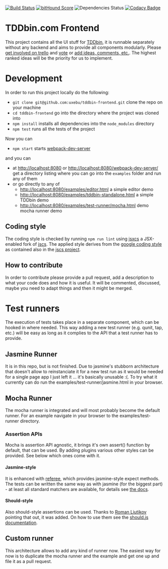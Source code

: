 [![Build Status](https://travis-ci.org/tddbin/tddbin-frontend.svg)](https://travis-ci.org/tddbin/tddbin-frontend)
[![bitHound Score](https://www.bithound.io/tddbin/tddbin-frontend/badges/score.svg)](https://www.bithound.io/tddbin/tddbin-frontend)
![Dependencies Status](https://david-dm.org/tddbin/tddbin-frontend.png)
[![Codacy Badge](https://www.codacy.com/project/badge/857e4f48b2704d3bb3742bc5d78f8c40)](https://www.codacy.com/public/uxebu/tddbin-frontend.git)

# TDDbin.com Frontend

This project contains all the UI stuff for [TDDbin](http://tddbin.com), it is runnable separately
without any backend and aims to provide all components modularly.
Please [get involved on trello][trello] and [vote][trello] or [add ideas, comments, etc.][trello].
The highest ranked ideas will be the priority for us to implement.

[trello]: https://trello.com/b/FW1gUVxe/tddbin-com

# Development

In order to run this project locally do the following:
- `git clone git@github.com:uxebu/tddbin-frontend.git` clone the repo on your machine
- `cd tddbin-frontend` go into the directory where the project was cloned into
- `npm install` installs all dependencies into the `node_modules` directory
- `npm test` runs all the tests of the project

Now you can 
- `npm start` starts [webpack-dev-server](https://github.com/webpack/webpack-dev-server)

and you can 
- at [http://localhost:8080](http://localhost:8080)
  or [http://localhost:8080/webpack-dev-server/](http://localhost:8080/webpack-dev-server/)
  get a directory listing where you can go into the `examples` folder and run any of them
- or go directly to any of
  - [http://localhost:8080/examples/editor.html](http://localhost:8080/examples/editor.html) a simple editor demo
  - [http://localhost:8080/examples/tddbin-standalone.html](http://localhost:8080/examples/tddbin-standalone.html) a simple TDDbin demo
  - [http://localhost:8080/examples/test-runner/mocha.html](http://localhost:8080/examples/test-runner/mocha.html) demo mocha runner demo

## Coding style

The coding style is checked by running `npm run lint` using [jsxcs](https://github.com/orktes/node-jsxcs) a JSX-enabled fork of 
[jscs](https://github.com/jscs-dev/node-jscs).
The applied style derives from the [google coding style](https://github.com/jscs-dev/node-jscs/blob/master/presets/google.json)
as contained also in the [jscs project](https://github.com/jscs-dev/node-jscs).

## How to contribute

In order to contribute please provide a pull request, add a description to what your code does and how it is useful.
It will be commented, discussed, maybe you need to adapt things and then it might be merged.

# Test runners

The execution of tests takes place in a separate component, which can be hooked in
where needed.
This way adding a new test runner (e.g. qunit, tap, etc.) will be easy as long as it
complies to the API that a test runner has to provide.

## Jasmine Runner
It is in this repo, but is not finished.
Due to jasmine's stubborn architecture that doesn't allow to reinstanciate it for a new test run
as it would be needed for a single page app I just left it ... it's basically unusable :(.
To try what it currently can do run the examples/test-runner/jasmine.html in your browser.

## Mocha Runner
The mocha runner is integrated and will most probably become the default runner.
For an example navigate in your browser to the examples/test-runner directory.

### Assertion APIs
Mocha is assertion API agnostic, it brings it's own assert() function by default, that can be used.
By adding plugins various other styles can be provided. See below which ones come with it.
 
#### Jasmine-style
It is enhanced with [referee](https://github.com/busterjs/referee), which provides jasmine-style expect methods.
The tests can be written the same way as with jasmine (for the biggest part) - at least
all standard matchers are available, for details see [the docs](http://docs.busterjs.org/en/latest/modules/referee/#expectations).

#### Should-style
Also should-style assertions can be used. Thanks to [Roman Liutikov](https://twitter.com/roman01la/status/496720629555798016)
pointing that out, it was added. On how to use them see the [should.js documentation](https://github.com/visionmedia/should.js#assertions).

## Custom runner
This architecture allows to add any kind of runner now.
The easiest way for now is to duplicate the mocha runner and the example
and get one up and file it as a pull request.
